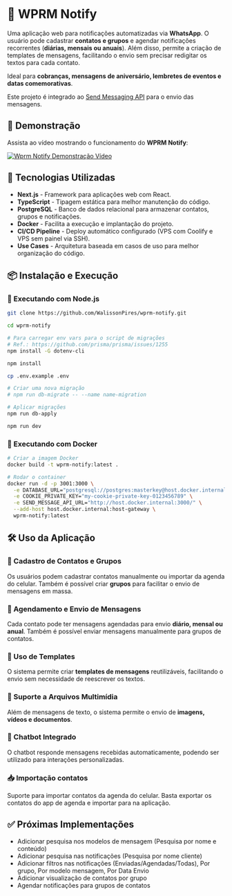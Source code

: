 # 🔔 WPRM Notify

Uma aplicação web para notificações automatizadas via **WhatsApp**. O usuário pode cadastrar **contatos e grupos** e agendar notificações recorrentes (**diárias, mensais ou anuais**). Além disso, permite a criação de templates de mensagens, facilitando o envio sem precisar redigitar os textos para cada contato.

Ideal para **cobranças, mensagens de aniversário, lembretes de eventos e datas comemorativas**.

Este projeto é integrado ao [Send Messaging API](https://github.com/WalissonPires/MessagingApi) para o envio das mensagens.

## 🎥 Demonstração

Assista ao vídeo mostrando o funcionamento do **WPRM Notify**:

[![Wprm Notify Demonstração Vídeo](https://img.youtube.com/vi/sU3n5tJiTQ8/0.jpg)](http://www.youtube.com/watch?v=sU3n5tJiTQ8 "Wprm Notify Demonstração Vídeo")


## 🚀 Tecnologias Utilizadas

- **Next.js** - Framework para aplicações web com React.
- **TypeScript** - Tipagem estática para melhor manutenção do código.
- **PostgreSQL** - Banco de dados relacional para armazenar contatos, grupos e notificações.
- **Docker** - Facilita a execução e implantação do projeto.
- **CI/CD Pipeline** - Deploy automático configurado (VPS com Coolify e VPS sem painel via SSH).
- **Use Cases** - Arquitetura baseada em casos de uso para melhor organização do código.

## 📦 Instalação e Execução

### 🔹 Executando com Node.js

```bash
git clone https://github.com/WalissonPires/wprm-notify.git

cd wprm-notify

# Para carregar env vars para o script de migrações
# Ref.: https://github.com/prisma/prisma/issues/1255
npm install -G dotenv-cli

npm install

cp .env.example .env

# Criar uma nova migração
# npm run db-migrate -- --name name-migration

# Aplicar migrações
npm run db-apply

npm run dev
```

### 🐳 Executando com Docker

```sh
# Criar a imagem Docker
docker build -t wprm-notify:latest .

# Rodar o container
docker run -d -p 3001:3000 \
  -e DATABASE_URL="postgresql://postgres:masterkey@host.docker.internal:5432/wprm_notify?schema=public" \
  -e COOKIE_PRIVATE_KEY="my-cookie-private-key-0123456789" \
  -e SEND_MESSAGE_API_URL="http://host.docker.internal:3000/" \
  --add-host host.docker.internal:host-gateway \
  wprm-notify:latest
```

## 🛠 Uso da Aplicação

### 📌 Cadastro de Contatos e Grupos

Os usuários podem cadastrar contatos manualmente ou importar da agenda do celular. Também é possível criar **grupos** para facilitar o envio de mensagens em massa.

### 📆 Agendamento e Envio de Mensagens

Cada contato pode ter mensagens agendadas para envio **diário, mensal ou anual**. Também é possível enviar mensagens manualmente para grupos de contatos.

### 📑 Uso de Templates

O sistema permite criar **templates de mensagens** reutilizáveis, facilitando o envio sem necessidade de reescrever os textos.

### 📎 Suporte a Arquivos Multimídia

Além de mensagens de texto, o sistema permite o envio de **imagens, vídeos e documentos**.

### 🤖 Chatbot Integrado

O chatbot responde mensagens recebidas automaticamente, podendo ser utilizado para interações personalizadas.

### 📥 Importação contatos

Suporte para importar contatos da agenda do celular. Basta exportar os contatos do app de agenda e importar para na aplicação.

## ✅ Próximas Implementações

- Adicionar pesquisa nos modelos de mensagem (Pesquisa por nome e conteúdo)
- Adicionar pesquisa nas notificações (Pesquisa por nome cliente)
- Adicionar filtros nas notificações (Enviadas/Agendadas/Todas), Por grupo, Por modelo mensagem, Por Data Envio
- Adicionar visualização de contatos por grupo
- Agendar notificações para grupos de contatos